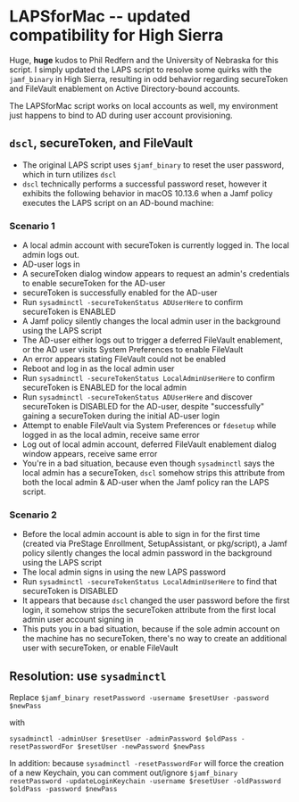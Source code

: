# LAPSforMac -- updated compatibility for High Sierra

Huge, **huge** kudos to Phil Redfern and the University of Nebraska for this script. I simply updated the LAPS script to resolve some quirks with the `jamf_binary` in High Sierra, resulting in odd behavior regarding secureToken and FileVault enablement on Active Directory-bound accounts. 

The LAPSforMac script works on local accounts as well, my environment just happens to bind to AD during user account provisioning.


## `dscl`, secureToken, and FileVault

* The original LAPS script uses `$jamf_binary` to reset the user password, which in turn utilizes `dscl`
* `dscl` technically performs a successful password reset, however it exhibits the following behavior in macOS 10.13.6 when a Jamf policy executes the LAPS script on an AD-bound machine:
  
### Scenario 1
  
* A local admin account with secureToken is currently logged in. The local admin logs out.
* AD-user logs in
* A secureToken dialog window appears to request an admin's credentials to enable secureToken for the AD-user
* secureToken is successfully enabled for the AD-user
* Run `sysadminctl -secureTokenStatus ADUserHere` to confirm secureToken is ENABLED
* A Jamf policy silently changes the local admin user in the background using the LAPS script
* The AD-user either logs out to trigger a deferred FileVault enablement, or the AD user visits System Preferences to enable FileVault
* An error appears stating FileVault could not be enabled
* Reboot and log in as the local admin user
* Run `sysadminctl -secureTokenStatus LocalAdminUserHere` to confirm secureToken is ENABLED for the local admin
* Run `sysadminctl -secureTokenStatus ADUserHere` and discover secureToken is DISABLED for the AD-user, despite "successfully" gaining a secureToken during the initial AD-user login
* Attempt to enable FileVault via System Preferences or `fdesetup` while logged in as the local admin, receive same error
* Log out of local admin account, deferred FileVault enablement dialog window appears, receive same error
* You're in a bad situation, because even though `sysadminctl` says the local admin has a secureToken, `dscl` somehow strips this attribute from both the local admin & AD-user when the Jamf policy ran the LAPS script.

### Scenario 2

* Before the local admin account is able to sign in for the first time (created via PreStage Enrollment, SetupAssistant, or pkg/script), a Jamf policy silently changes the local admin password in the background using the LAPS script
* The local admin signs in using the new LAPS password
* Run `sysadminctl -secureTokenStatus LocalAdminUserHere` to find that secureToken is DISABLED
* It appears that because `dscl` changed the user password before the first login, it somehow strips the secureToken attribute from the first local admin user account signing in
* This puts you in a bad situation, because if the sole admin account on the machine has no secureToken, there's no way to create an additional user with secureToken, or enable FileVault


## Resolution: use `sysadminctl`

Replace `$jamf_binary resetPassword -username $resetUser -password $newPass`

with

`sysadminctl -adminUser $resetUser -adminPassword $oldPass -resetPasswordFor $resetUser -newPassword $newPass`

In addition: because `sysadminctl -resetPasswordFor` will force the creation of a new Keychain, you can comment out/ignore `$jamf_binary resetPassword -updateLoginKeychain -username $resetUser -oldPassword $oldPass -password $newPass`
